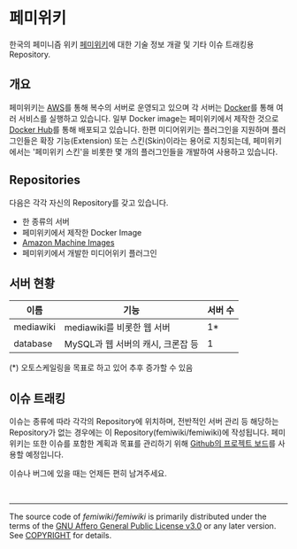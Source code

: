 페미위키
========

한국의 페미니즘 위키 [페미위키]에 대한 기술 정보 개괄 및 기타 이슈 트래킹용 Repository.

개요
----

페미위키는 [AWS]를 통해 복수의 서버로 운영되고 있으며 각 서버는 [Docker]를 통해 여러 서비스를 실행하고 있습니다. 일부 Docker image는 페미위키에서 제작한 것으로 [Docker Hub]를 통해 배포되고 있습니다.
한편 미디어위키는 플러그인을 지원하며 플러그인들은 확장 기능(Extension) 또는 스킨(Skin)이라는 용어로 지칭되는데, 페미위키에서는 '페미위키 스킨'을 비롯한 몇 개의 플러그인들을 개발하여 사용하고 있습니다.

Repositories
----

다음은 각각 자신의 Repository를 갖고 있습니다.

- 한 종류의 서버
- 페미위키에서 제작한 Docker Image
- [Amazon Machine Images](https://docs.aws.amazon.com/AWSEC2/latest/UserGuide/AMIs.html)
- 페미위키에서 개발한 미디어위키 플러그인

서버 현황
----

|이름|기능|서버 수|
-|-|-
|mediawiki|mediawiki를 비롯한 웹 서버|1*|
|database|MySQL과 웹 서버의 캐시, 크론잡 등|1|

(*) 오토스케일링을 목표로 하고 있어 추후 증가할 수 있음

이슈 트래킹
----

이슈는 종류에 따라 각각의 Repository에 위치하며, 전반적인 서버 관리 등 해당하는 Repository가 없는 경우에는 이 Repository(femiwiki/femiwiki)에 작성됩니다. 페미위키는 또한 이슈를 포함한 계획과 목표를 관리하기 위해 [Github의 프로젝트 보드](https://github.com/orgs/femiwiki/projects/1)를 사용할 예정입니다.

이슈나 버그에 있을 때는 언제든 편히 남겨주세요.

&nbsp;

--------

The source code of *femiwiki/femiwiki* is primarily distributed under the terms
of the [GNU Affero General Public License v3.0] or any later version. See
[COPYRIGHT] for details.

[페미위키]: https://femiwiki.com
[AWS]: https://aws.amazon.com
[Docker]: https://docker.com/
[Docker Hub]: https://hub.docker.com/
[GNU Affero General Public License v3.0]: LICENSE
[COPYRIGHT]: COPYRIGHT
